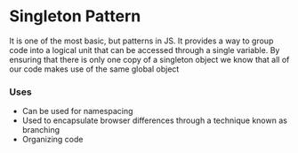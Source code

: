 # Singleton Pattern

It is one of the most basic, but patterns in JS. It provides a way to group code into a logical unit that can be accessed through a single variable. By ensuring that there is only one copy of a singleton object we know that all of our code makes use of the same global object

### Uses
- Can be used for namespacing
- Used to encapsulate browser differences through a technique known as branching
- Organizing code 